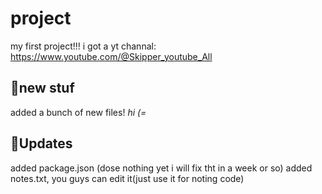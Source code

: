# project
my first project!!!
i got a yt channal: https://www.youtube.com/@Skipper_youtube_All

## 🌲new stuf
added a bunch of new files!
_hi (=_

## 🥤Updates
added package.json (dose nothing yet i will fix tht in a week or so)
added notes.txt, you guys can edit it(just use it for noting code) 
